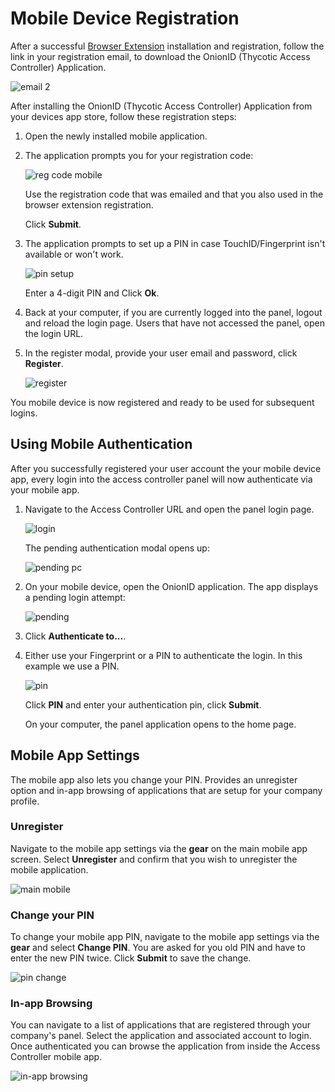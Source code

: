 [title]: # (Mobile Registration)
[tags]: # (registration)
[priority]: # (3)
# Mobile Device Registration

After a successful [Browser Extension](be.md) installation and registration, follow the link in your registration email, to download the OnionID (Thycotic Access Controller) Application.

![email 2](images/mobile-email.png "Email prompting to download the mobile app for device registration")

After installing the OnionID (Thycotic Access Controller) Application from your devices app store, follow these registration steps:

1. Open the newly installed mobile application.
1. The application prompts you for your registration code:

   ![reg code mobile](images/mobile-reg-code.png "Mobile app prompting for registration code")

   Use the registration code that was emailed and that you also used in the browser extension registration.

   Click __Submit__.
1. The application prompts to set up a PIN in case TouchID/Fingerprint isn't available or won't work.

   ![pin setup](images/pin.png "Initial PIN setup")

   Enter a 4-digit PIN and Click __Ok__.
1. Back at your computer, if you are currently logged into the panel, logout and reload the login page. Users that have not accessed the panel, open the login URL.
1. In the register modal, provide your user email and password, click __Register__.

   ![register](images/register.png "Register the user account with the mobile app for authentication")

You mobile device is now registered and ready to be used for subsequent logins.

## Using Mobile Authentication

After you successfully registered your user account the your mobile device app, every login into the access controller panel will now authenticate via your mobile app.

1. Navigate to the Access Controller URL and open the panel login page.

   ![login](../getting-started/images/login.png "Open the login page")

   The pending authentication modal opens up:

   ![pending pc](images/pending-pc.png "Pending authentication modal")
1. On your mobile device, open the OnionID application. The app displays a pending login attempt:

   ![pending](images/pending.png "Pending login attempt")
1. Click __Authenticate to...__.
1. Either use your Fingerprint or a PIN to authenticate the login. In this example we use a PIN.

   ![pin](images/auth-pending.png "Authentication method prompt")

   Click __PIN__ and enter your authentication pin, click __Submit__.

   On your computer, the panel application opens to the home page.

## Mobile App Settings

The mobile app also lets you change your PIN. Provides an unregister option and in-app browsing of applications that are setup for your company profile. 

### Unregister

Navigate to the mobile app settings via the __gear__ on the main mobile app screen. Select __Unregister__ and confirm that you wish to unregister the mobile application.

![main mobile](images/no-pending.png "Settings gear on main mobile screen, entry point to unregister")

### Change your PIN

To change your mobile app PIN, navigate to the mobile app settings via the __gear__ and select __Change PIN__. You are asked for you old PIN and have to enter the new PIN twice. Click __Submit__ to save the change.

![pin change](images/change-pin.png "Options to change the pin")

### In-app Browsing

You can navigate to a list of applications that are registered through your company's panel. Select the application and associated account to login. Once authenticated you can browse the application from inside the Access Controller mobile app.

![in-app browsing](images/apps-list.png "List of applications available for in-app browsing")

